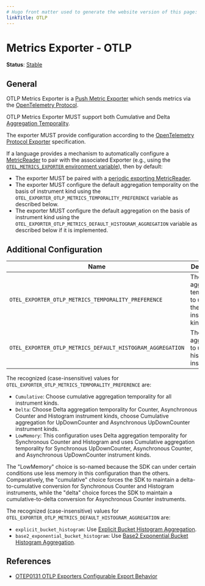 ```yaml
---
# Hugo front matter used to generate the website version of this page:
linkTitle: OTLP
---
```


# Metrics Exporter - OTLP

**Status**: [Stable](../../document-status.md)

## General

OTLP Metrics Exporter is a [Push Metric
Exporter](../sdk.md#push-metric-exporter) which sends metrics via the
[OpenTelemetry Protocol](../../protocol/README.md).

OTLP Metrics Exporter MUST support both Cumulative and Delta
[Aggregation Temporality](../data-model.md#temporality).

The exporter MUST provide configuration according to the [OpenTelemetry Protocol
Exporter](../../protocol/exporter.md) specification.

If a language provides a mechanism to automatically configure a
[MetricReader](../sdk.md#metricreader) to pair with the associated
Exporter (e.g., using the [`OTEL_METRICS_EXPORTER` environment
variable](../../configuration/sdk-environment-variables.md#exporter-selection)),
then by default:

* The exporter MUST be paired with a [periodic exporting
  MetricReader](../sdk.md#periodic-exporting-metricreader).
* The exporter MUST configure the default aggregation temporality on the
  basis of instrument kind using the
  `OTEL_EXPORTER_OTLP_METRICS_TEMPORALITY_PREFERENCE` variable as described
  below.
* The exporter MUST configure the default aggregation on the basis of instrument kind using
  the `OTEL_EXPORTER_OTLP_METRICS_DEFAULT_HISTOGRAM_AGGREGATION` variable as described below if it is implemented.

## Additional Configuration

| Name                                                       | Description                                                         | Default                     |
|------------------------------------------------------------|---------------------------------------------------------------------|-----------------------------|
| `OTEL_EXPORTER_OTLP_METRICS_TEMPORALITY_PREFERENCE`        | The aggregation temporality to use on the basis of instrument kind. | `cumulative`                |
| `OTEL_EXPORTER_OTLP_METRICS_DEFAULT_HISTOGRAM_AGGREGATION` | The default aggregation to use for histogram instruments.           | `explicit_bucket_histogram` |

The recognized (case-insensitive) values for `OTEL_EXPORTER_OTLP_METRICS_TEMPORALITY_PREFERENCE` are:

* `Cumulative`: Choose cumulative aggregation temporality for all instrument kinds.
* `Delta`: Choose Delta aggregation temporality for Counter, Asynchronous Counter and Histogram instrument kinds, choose
  Cumulative aggregation for UpDownCounter and Asynchronous UpDownCounter instrument kinds.
* `LowMemory`: This configuration uses Delta aggregation temporality for Synchronous Counter and Histogram and uses Cumulative aggregation temporality for Synchronous UpDownCounter, Asynchronous Counter, and Asynchronous UpDownCounter instrument kinds.

The "LowMemory" choice is so-named because the SDK can under certain
conditions use less memory in this configuration than the others.
Comparatively, the "cumulative" choice forces the SDK to maintain a
delta-to-cumulative conversion for Synchronous Counter and Histogram
instruments, while the "delta" choice forces the SDK to maintain a
cumulative-to-delta conversion for Asynchronous Counter instruments.

The recognized (case-insensitive) values for `OTEL_EXPORTER_OTLP_METRICS_DEFAULT_HISTOGRAM_AGGREGATION` are:

* `explicit_bucket_histogram`:
  Use [Explicit Bucket Histogram Aggregation](../sdk.md#explicit-bucket-histogram-aggregation).
* `base2_exponential_bucket_histogram`:
  Use [Base2 Exponential Bucket Histogram Aggregation](../sdk.md#base2-exponential-bucket-histogram-aggregation).

## References

- [OTEP0131 OTLP Exporters Configurable Export Behavior](https://github.com/open-telemetry/oteps/blob/main/text/metrics/0131-otlp-export-behavior.md)
